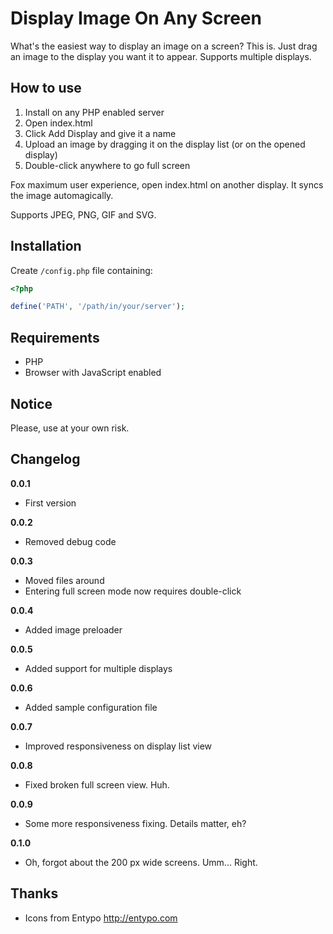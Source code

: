 # Display Image On Any Screen

What's the easiest way to display an image on a screen? This is. Just drag an image to the display you want it to appear. Supports multiple displays.

## How to use

1. Install on any PHP enabled server
2. Open index.html
3. Click Add Display and give it a name
4. Upload an image by dragging it on the display list (or on the opened display)
5. Double-click anywhere to go full screen

Fox maximum user experience, open index.html on another display. It syncs the image automagically.

Supports JPEG, PNG, GIF and SVG.

## Installation

Create ```/config.php``` file containing:

```php
<?php

define('PATH', '/path/in/your/server');
```

## Requirements

- PHP
- Browser with JavaScript enabled

## Notice

Please, use at your own risk.

## Changelog

**0.0.1**

- First version

**0.0.2**

- Removed debug code

**0.0.3**

- Moved files around
- Entering full screen mode now requires double-click

**0.0.4**

- Added image preloader

**0.0.5**

- Added support for multiple displays

**0.0.6**

- Added sample configuration file

**0.0.7**

- Improved responsiveness on display list view

**0.0.8**

- Fixed broken full screen view. Huh.

**0.0.9**

- Some more responsiveness fixing. Details matter, eh?

**0.1.0**

- Oh, forgot about the 200 px wide screens. Umm... Right.

## Thanks

- Icons from Entypo http://entypo.com